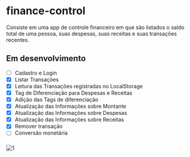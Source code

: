 # finance-control
Consiste em uma app de controle financeiro em que são listados o saldo total de uma pessoa, suas despesas, suas receitas e suas transações recentes.

## Em desenvolvimento
- [ ] Cadastro e Login
- [x] Listar Transações
- [x] Leitura das Transações registradas no LocalStorage
- [x] Tag de Diferenciação para Despesas e Receitas
- [x] Adição das Tags de diferenciação
- [x] Atualização das Informações sobre Montante
- [x] Atualização das Informações sobre Despesas
- [x] Atualização das Informações sobre Receitas
- [x] Remover transação
- [ ] Conversão monetária<br>
###
![1](https://user-images.githubusercontent.com/66737248/215181865-e9364e04-d919-4091-958c-ffff3a6b4003.png)

